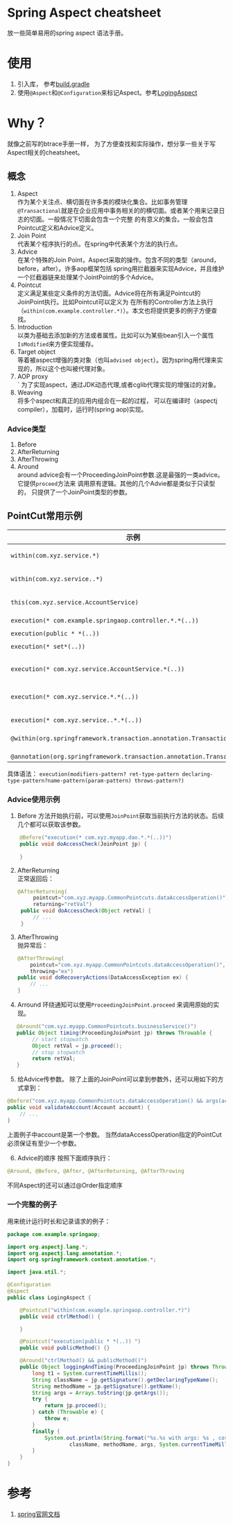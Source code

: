 # Spring Aspect cheatsheet
放一些简单易用的spring aspect 语法手册。<br>

# 使用
1. 引入库， 参考[build.gradle](./build.gradle)
2. 使用`@Aspect`和`@Configuration`来标记Aspect。参考[LogingAspect](./src/main/java/com/example/springaop/LogingAspect.java)

# Why？
就像之前写的btrace手册一样， 为了方便查找和实际操作，想分享一些关于写Aspect相关的cheatsheet。

## 概念
1. Aspect<br>
    作为某个关注点、横切面在许多类的模块化集合。比如事务管理`@Transactional`就是在企业应用中事务相关的的横切面。或者某个用来记录日志的切面。一般情况下切面会包含一个完整
   的有意义的集合。一般会包含Pointcut定义和Advice定义。
2. Join Point <br>
    代表某个程序执行的点。在spring中代表某个方法的执行点。
3. Advice <br>
    在某个特殊的Join Point，Aspect采取的操作。包含不同的类型（around，before，after）。许多aop框架包括
    spring用拦截器来实现Advice，并且维护一个拦截器链来处理某个JointPoint的多个Advice。
4. Pointcut <br>
    定义满足某些定义条件的方法切面。Advice将在所有满足Pointcut的JoinPoint执行。比如Pointcut可以定义为
    在所有的Controller方法上执行（`within(com.example.controller.*)`）。本文也将提供更多的例子方便查找。
5. Introduction <br>
    以类为基础去添加新的方法或者属性。比如可以为某些bean引入一个属性`IsModified`来方便实现缓存。
6. Target object <br>
    等着被aspect增强的类对象（也叫`advised object`）。因为spring用代理来实现的，所以这个也叫被代理对象。
7. AOP proxy <br>`
    为了实现aspect，通过JDK动态代理,或者cglib代理实现的增强过的对象。
8. Weaving <br>
    将多个aspect和真正的应用内组合在一起的过程， 可以在编译时（aspectj compiler），加载时，运行时(spring aop)实现。

### Advice类型
1. Before <br>
2. AfterReturning <br>
3. AfterThrowing <br>
4. Around <br>
    around advice会有一个ProceedingJoinPoint参数.这是最强的一类advice。它提供`proceed`方法来
   调用原有逻辑。其他的几个Advie都是类似于只读型的， 只提供了一个JoinPoint类型的参数。
   

## PointCut常用示例

| 示例                                                         | 解释                                                   |
| ------------------------------------------------------------ | ------------------------------------------------------ |
| `within(com.xyz.service.*)`                                  | 执行com.xyz.service（不包括子包）的所有类的方法        |
| `within(com.xyz.service..*)`                                 | 执行com.xyz.service（包括子包）的所有类的方法          |
| `this(com.xyz.service.AccountService)`                       | 执行实现了AccountService的接口的类                     |
| `execution(* com.example.springaop.controller.*.*(..))`      | 执行                                                   |
| `execution(public * *(..))`                                  | 执行所有public方法                                     |
| `execution(* set*(..))`                                      | 执行所有方法名以set开始的方法                          |
| `execution(* com.xyz.service.AccountService.*(..))`          | 执行所有在com.xyz.service.AccountService类里面的方法。 |
| `execution(* com.xyz.service.*.*(..))`                       | 执行所有在com.xyz.service里面的方法（不包括子包）      |
| `execution(* com.xyz.service..*.*(..))`                      | 执行所有在com.xyz.service里面的方法(包括子包)          |
| `@within(org.springframework.transaction.annotation.Transactional)` | 某个类具有@Transactional注解                           |
| ` @annotation(org.springframework.transaction.annotation.Transactional)` | 某个方法具有@Transactional注解                         |

具体语法：
``
execution(modifiers-pattern? ret-type-pattern declaring-type-pattern?name-pattern(param-pattern)
throws-pattern?)
``

### Advice使用示例
1. Before
方法开始执行前，可以使用`JoinPoint`获取当前执行方法的状态。后续几个都可以获取该参数。
```java
    @Before("execution(* com.xyz.myapp.dao.*.*(..))")
    public void doAccessCheck(JoinPoint jp) {
    
    }
```

2. AfterReturning <br>
   正常返回后：
   ```java
   @AfterReturning(
        pointcut="com.xyz.myapp.CommonPointcuts.dataAccessOperation()",
        returning="retVal")
    public void doAccessCheck(Object retVal) {
        // ...
    }
   ```
3. AfterThrowing <br>
   抛异常后：
    ```java
   @AfterThrowing(
        pointcut="com.xyz.myapp.CommonPointcuts.dataAccessOperation()",
        throwing="ex")
    public void doRecoveryActions(DataAccessException ex) {
        // ...
    } 
   ```   

4. Arround
环绕通知可以使用`ProceedingJoinPoint.proceed` 来调用原始的实现。
```java
   @Around("com.xyz.myapp.CommonPointcuts.businessService()")
   public Object timing(ProceedingJoinPoint jp) throws Throwable {
        // start stopwatch
        Object retVal = jp.proceed(); 
        // stop stopwatch
        return retVal;
   }   
```

5. 给Advice传参数。
除了上面的JoinPoint可以拿到参数外，还可以用如下的方式拿到：
```java
@Before("com.xyz.myapp.CommonPointcuts.dataAccessOperation() && args(account,..)")
public void validateAccount(Account account) {
    // ...
}
```
上面例子中account是第一个参数。 当然dataAccessOperation指定的PointCut必须保证有至少一个参数。

6. Advice的顺序
按照下面顺序执行：
```java
@Around, @Before, @After, @AfterReturning, @AfterThrowing
```
不同Aspect的还可以通过@Order指定顺序

### 一个完整的例子
用来统计运行时长和记录请求的例子：
```java
package com.example.springaop;

import org.aspectj.lang.*;
import org.aspectj.lang.annotation.*;
import org.springframework.context.annotation.*;

import java.util.*;

@Configuration
@Aspect
public class LogingAspect {

    @Pointcut("within(com.example.springaop.controller.*)")
    public void ctrlMethod() {

    }

    @Pointcut("execution(public * *(..)) ")
    public void publicMethod() {}

    @Around("ctrlMethod() && publicMethod()")
    public Object loggingAndTiming(ProceedingJoinPoint jp) throws Throwable {
        long t1 = System.currentTimeMillis();
        String className = jp.getSignature().getDeclaringTypeName();
        String methodName = jp.getSignature().getName();
        String args = Arrays.toString(jp.getArgs());
        try {
            return jp.proceed();
        } catch (Throwable e) {
            throw e;
        }
        finally {
            System.out.println(String.format("%s.%s with args: %s , cost time: %d",
                    className, methodName, args, System.currentTimeMillis() - t1));
        }
    }
}

```



# 参考
1. [spring官网文档](https://docs.spring.io/spring-framework/docs/5.3.10/reference/html/core.html#aop)